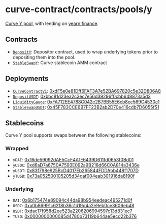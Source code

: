 # curve-contract/contracts/pools/y

[Curve Y pool](https://www.curve.fi/y), with lending on [yearn.finance](https://yearn.finance/).

## Contracts

- [`DepositY`](DepositY.vy): Depositor contract, used to wrap underlying tokens prior to depositing them into the pool.
- [`StableSwapY`](StableSwapY.vy): Curve stablecoin AMM contract

## Deployments

- [`CurveContractV1`](../../tokens/CurveTokenV1.vy): [0xdF5e0e81Dff6FAF3A7e52BA697820c5e32D806A8](https://etherscan.io/address/0xdF5e0e81Dff6FAF3A7e52BA697820c5e32D806A8)
- [`DepositUSDT`](DepositUSDT.vy): [0xbbc81d23ea2c3ec7e56d39296f0cbb648873a5d3](https://etherscan.io/address/0xbbc81d23ea2c3ec7e56d39296f0cbb648873a5d3)
- [`LiquidityGauge`](../../gauges/LiquidityGauge.vy): [0xFA712EE4788C042e2B7BB55E6cb8ec569C4530c1](https://etherscan.io/address/0xfa712ee4788c042e2b7bb55e6cb8ec569c4530c1)
- [`StableSwapUSDT`](StableSwapUSDT.vy): [0x45F783CCE6B7FF23B2ab2D70e416cdb7D6055f51](https://etherscan.io/address/0x45F783CCE6B7FF23B2ab2D70e416cdb7D6055f51)

## Stablecoins

Curve Y pool supports swaps between the following stablecoins:

### Wrapped

- `yDAI`: [0x16de59092dAE5CcF4A1E6439D611fd0653f0Bd01](https://etherscan.io/address/0x16de59092dAE5CcF4A1E6439D611fd0653f0Bd01)
- `yUSDC`: [0xd6aD7a6750A7593E092a9B218d66C0A814a3436e](https://etherscan.io/address/0xd6aD7a6750A7593E092a9B218d66C0A814a3436e)
- `yUSDT`: [0x83f798e925BcD4017Eb265844FDDAbb448f1707D](https://etherscan.io/address/0x83f798e925BcD4017Eb265844FDDAbb448f1707D)
- `yTUSD`: [0x73a052500105205d34daf004eab301916da8190f](https://etherscan.io/address/0x73a052500105205d34daf004eab301916da8190f)

### Underlying

- `DAI`: [0x6b175474e89094c44da98b954eedeac495271d0f](https://etherscan.io/token/0x6b175474e89094c44da98b954eedeac495271d0f)
- `USDC`: [0xa0b86991c6218b36c1d19d4a2e9eb0ce3606eb48](https://etherscan.io/token/0xa0b86991c6218b36c1d19d4a2e9eb0ce3606eb48)
- `USDT`: [0xdac17f958d2ee523a2206206994597c13d831ec7](https://etherscan.io/address/0xdac17f958d2ee523a2206206994597c13d831ec7)
- `TUSD`: [0x0000000000085d4780b73119b644ae5ecd22b376](https://etherscan.io/address/0x0000000000085d4780b73119b644ae5ecd22b376)
